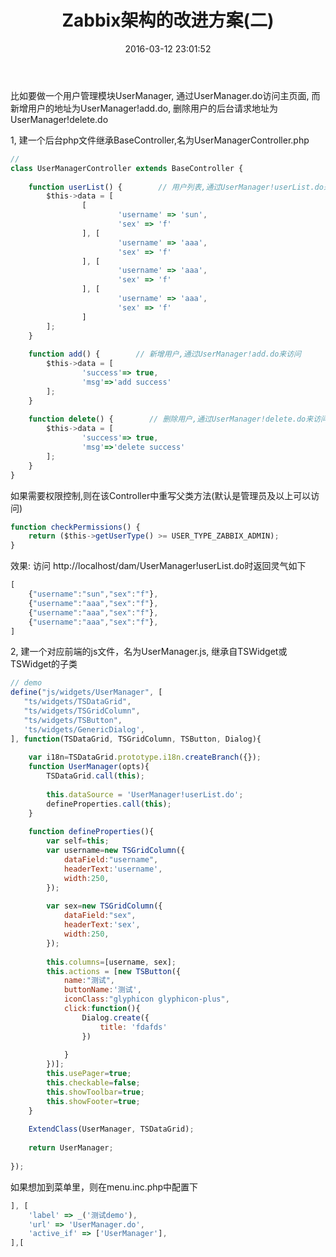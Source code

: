 ﻿---
title: Zabbix架构的改进方案(二)
date: 2016-03-12 23:01:52
tags: [原创,zabbix,架构]
---

比如要做一个用户管理模块UserManager,  通过UserManager.do访问主页面, 而新增用户的地址为UserManager!add.do, 删除用户的后台请求地址为UserManager!delete.do

1, 建一个后台php文件继承BaseController,名为UserManagerController.php
	
~~~javascript
// 
class UserManagerController extends BaseController {
      
    function userList() {        // 用户列表,通过UserManager!userList.do来访问
        $this->data = [
                [
                        'username' => 'sun',
                        'sex' => 'f'
                ], [
                        'username' => 'aaa',
                        'sex' => 'f'
                ], [
                        'username' => 'aaa',
                        'sex' => 'f'
                ], [
                        'username' => 'aaa',
                        'sex' => 'f'
                ]
        ];
    }
      
    function add() {        // 新增用户,通过UserManager!add.do来访问
        $this->data = [
                'success'=> true,
                'msg'=>'add success'
        ];
    }
      
    function delete() {        // 删除用户,通过UserManager!delete.do来访问
        $this->data = [
                'success'=> true,
                'msg'=>'delete success'
        ];
    }
}
~~~

如果需要权限控制,则在该Controller中重写父类方法(默认是管理员及以上可以访问)
~~~javascript
function checkPermissions() {
    return ($this->getUserType() >= USER_TYPE_ZABBIX_ADMIN);
}
~~~


效果: 
访问 http://localhost/dam/UserManager!userList.do时返回灵气如下
~~~javascript
[
	{"username":"sun","sex":"f"},
	{"username":"aaa","sex":"f"},
	{"username":"aaa","sex":"f"},
	{"username":"aaa","sex":"f"},
]
~~~


2, 建一个对应前端的js文件，名为UserManager.js, 继承自TSWidget或TSWidget的子类
~~~javascript
// demo
define("js/widgets/UserManager", [
   "ts/widgets/TSDataGrid",
   "ts/widgets/TSGridColumn",
   "ts/widgets/TSButton",
   'ts/widgets/GenericDialog',
], function(TSDataGrid, TSGridColumn, TSButton, Dialog){
     
    var i18n=TSDataGrid.prototype.i18n.createBranch({});
    function UserManager(opts){
        TSDataGrid.call(this);
         
        this.dataSource = 'UserManager!userList.do';
        defineProperties.call(this);
    }
     
    function defineProperties(){
        var self=this;
        var username=new TSGridColumn({
            dataField:"username",
            headerText:'username',
            width:250,
        });
         
        var sex=new TSGridColumn({
            dataField:"sex",
            headerText:'sex',
            width:250,
        });
 
        this.columns=[username, sex];
        this.actions = [new TSButton({
            name:"测试",
            buttonName:'测试',
            iconClass:"glyphicon glyphicon-plus",
            click:function(){
                Dialog.create({
                    title: 'fdafds'
                })
                 
            }
        })];
        this.usePager=true;
        this.checkable=false;
        this.showToolbar=true;
        this.showFooter=true;
    }
     
    ExtendClass(UserManager, TSDataGrid);
     
    return UserManager;
     
});
~~~



如果想加到菜单里，则在menu.inc.php中配置下
~~~javascript
], [
    'label' => _('测试demo'),
    'url' => 'UserManager.do',
    'active_if' => ['UserManager'],
],[
~~~


